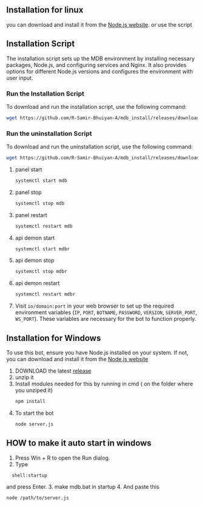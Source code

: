 
## Installation for linux
you can download and install it from the [Node.js website](https://nodejs.org/). or use the script 

 
## Installation Script

The installation script sets up the MDB environment by installing necessary packages, Node.js, and configuring services and Nginx. It also provides options for different Node.js versions and configures the environment with user input.

### Run the Installation Script

To download and run the installation script, use the following command:

```bash
wget https://github.com/R-Samir-Bhuiyan-A/mdb_install/releases/download/install/install.sh && bash install.sh
```



### Run the uninstallation Script

To download and run the uninstallation script, use the following command:

```bash
wget https://github.com/R-Samir-Bhuiyan-A/mdb_install/releases/download/uninstall/uninstall.sh && bash uninstall.sh
```

1. panel start
    ```bash
    systemctl start mdb
    ```

2. panel stop
     ```bash
     systemctl stop mdb
     ```
3. panel restart
     ```bash
     systemctl restart mdb
     ```

4. api demon start
    ```bash
    systemctl start mdbr
    ```

5. api demon stop
     ```bash
     systemctl stop mdbr
     ```
6. api demon restart
     ```bash
     systemctl restart mdbr
     ```     


   

5. Visit `io/domain:port` in your web browser to set up the required environment variables (`IP`, `PORT`, `BOTNAME`, `PASSWORD`, `VERSION`, `SERVER_PORT`, `WS_PORT`). These variables are necessary for the bot to function properly.


## Installation for Windows 

To use this bot, ensure you have Node.js installed on your system. If not, you can download and install it from the [Node.js website](https://nodejs.org/)

1. DOWNLOAD the latest [release](https://github.com/R-Samir-Bhuiyan-A/minecraft-kit-bot/releases/download/mdb2.0/MDB.zip)
2. unzip it  
3. Install modules needed for this by running in cmd ( on the folder where you unziped it)
     ```bash
     npm install 
     ```
 4. To start the bot
      ```bash
     node server.js 
     ```   
## HOW to make it auto start in windows 

1. Press Win + R to open the Run dialog.
2. Type
  ```bash
    shell:startup  
   ```
and press Enter.
3. make mdb.bat in startup 
4. And paste this
 ```bash
node /path/to/server.js
```

